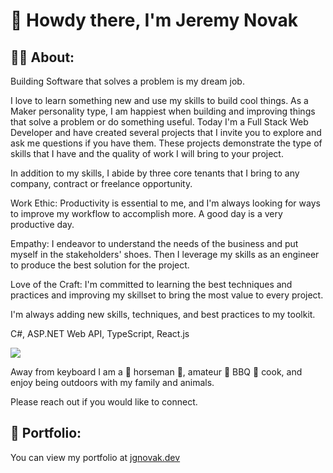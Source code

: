 # 👋 Howdy there, I'm Jeremy Novak


## 👨‍🚀 About:

Building Software that solves a problem is my dream job.

I love to learn something new and use my skills to build cool things. As a Maker personality type, I am happiest when building and improving things that solve a problem or do something useful. Today I'm a Full Stack Web Developer and have created several projects that I invite you to explore and ask me questions if you have them. These projects demonstrate the type of skills that I have and the quality of work I will bring to your project.

In addition to my skills, I abide by three core tenants that I bring to any company, contract or freelance opportunity.

Work Ethic: Productivity is essential to me, and I'm always looking for ways to improve my workflow to accomplish more. A good day is a very productive day. 

Empathy: I endeavor to understand the needs of the business and put myself in the stakeholders' shoes. Then I leverage my skills as an engineer to produce the best solution for the project.

Love of the Craft: I'm committed to learning the best techniques and practices and improving my skillset to bring the most value to every project.

I'm always adding new skills, techniques, and best practices to my toolkit. 

C#, ASP.NET Web API, TypeScript, React.js

<a href="https://linkedin.com/in/jgnovak" target="_blank" title="Linkedin"><img src="https://img.shields.io/badge/LinkedIn-0077B5?style=for-the-badge&logo=linkedin&logoColor=white" /></a>

Away from keyboard I am a 🐴 horseman 🏇, amateur :meat_on_bone: BBQ :fried_shrimp: cook, and enjoy being outdoors with my family and animals. 

Please reach out if you would like to connect.


## 💼 Portfolio:

You can view my portfolio at <a href="https://jgnovak.dev" target="_blank" title="Jeremy's Portfolio">jgnovak.dev</a>
